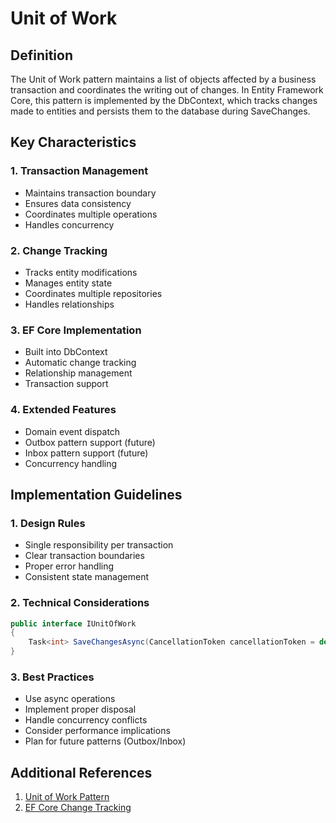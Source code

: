 # Unit of Work

## Definition

The Unit of Work pattern maintains a list of objects affected by a business transaction and coordinates the writing out of changes. In Entity Framework Core, this pattern is implemented by the DbContext, which tracks changes made to entities and persists them to the database during SaveChanges.

## Key Characteristics

### 1. Transaction Management

- Maintains transaction boundary
- Ensures data consistency
- Coordinates multiple operations
- Handles concurrency

### 2. Change Tracking

- Tracks entity modifications
- Manages entity state
- Coordinates multiple repositories
- Handles relationships

### 3. EF Core Implementation

- Built into DbContext
- Automatic change tracking
- Relationship management
- Transaction support

### 4. Extended Features

- Domain event dispatch
- Outbox pattern support (future)
- Inbox pattern support (future)
- Concurrency handling

## Implementation Guidelines

### 1. Design Rules

- Single responsibility per transaction
- Clear transaction boundaries
- Proper error handling
- Consistent state management

### 2. Technical Considerations

```csharp
public interface IUnitOfWork
{
    Task<int> SaveChangesAsync(CancellationToken cancellationToken = default);
}
```

### 3. Best Practices

- Use async operations
- Implement proper disposal
- Handle concurrency conflicts
- Consider performance implications
- Plan for future patterns (Outbox/Inbox)

## Additional References

1. [Unit of Work Pattern](https://martinfowler.com/eaaCatalog/unitOfWork.html)
2. [EF Core Change Tracking](https://learn.microsoft.com/en-us/ef/core/change-tracking/)
